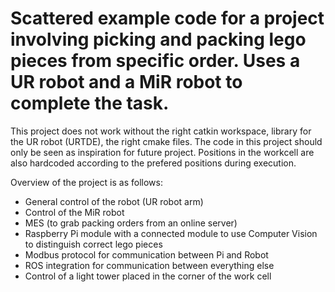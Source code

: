 # Scattered example code for a project involving picking and packing lego pieces from specific order. Uses a UR robot and a MiR robot to complete the task.

This project does not work without the right catkin workspace, library for the UR robot (URTDE), the right cmake files. The code in this project should only be seen as inspiration for future project. Positions in the workcell are also hardcoded according to the prefered positions during execution.

Overview of the project is as follows:
- General control of the robot (UR robot arm)
- Control of the MiR robot
- MES (to grab packing orders from an online server)
- Raspberry Pi module with a connected module to use Computer Vision to distinguish correct lego pieces
- Modbus protocol for communication between Pi and Robot
- ROS integration for communication between everything else
- Control of a light tower placed in the corner of the work cell
